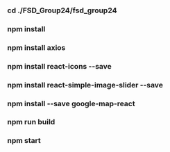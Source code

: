 ### cd ./FSD_Group24/fsd_group24
### npm install
### npm install axios
### npm install react-icons --save
### npm install react-simple-image-slider --save
### npm install --save google-map-react
### npm run build
### npm start
